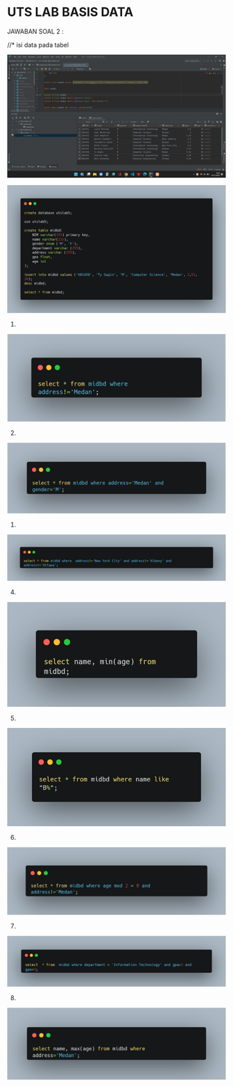 # UTS LAB BASIS DATA

JAWABAN SOAL 2 :

//* isi data pada tabel

![Untitled](UTS%20LAB%20BASIS%20DATA%20f830c49de5964f3ba67bcbb0e69a2032/Untitled.jpeg)

![Untitled](UTS%20LAB%20BASIS%20DATA%20f830c49de5964f3ba67bcbb0e69a2032/Untitled.png)

1.

![Untitled](UTS%20LAB%20BASIS%20DATA%20f830c49de5964f3ba67bcbb0e69a2032/Untitled%201.png)

2.

![Untitled](UTS%20LAB%20BASIS%20DATA%20f830c49de5964f3ba67bcbb0e69a2032/Untitled%202.png)

1. 

![Untitled](UTS%20LAB%20BASIS%20DATA%20f830c49de5964f3ba67bcbb0e69a2032/Untitled%203.png)

4.

![Untitled](UTS%20LAB%20BASIS%20DATA%20f830c49de5964f3ba67bcbb0e69a2032/Untitled%204.png)

5.

![Untitled](UTS%20LAB%20BASIS%20DATA%20f830c49de5964f3ba67bcbb0e69a2032/Untitled%205.png)

6.

![Untitled](UTS%20LAB%20BASIS%20DATA%20f830c49de5964f3ba67bcbb0e69a2032/Untitled%206.png)

7.

![Untitled](UTS%20LAB%20BASIS%20DATA%20f830c49de5964f3ba67bcbb0e69a2032/Untitled%207.png)

8.

![Untitled](UTS%20LAB%20BASIS%20DATA%20f830c49de5964f3ba67bcbb0e69a2032/Untitled%208.png)
